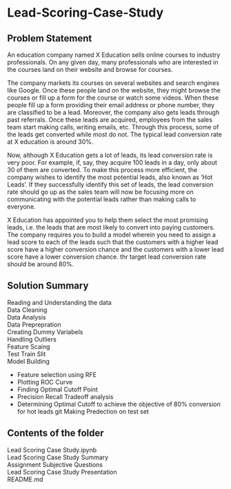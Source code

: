 # Lead-Scoring-Case-Study
## Problem Statement
An education company named X Education sells online courses to industry professionals. On any given day, many professionals who are interested in the courses land on their website and browse for courses. 

 

The company markets its courses on several websites and search engines like Google. Once these people land on the website, they might browse the courses or fill up a form for the course or watch some videos. When these people fill up a form providing their email address or phone number, they are classified to be a lead. Moreover, the company also gets leads through past referrals. Once these leads are acquired, employees from the sales team start making calls, writing emails, etc. Through this process, some of the leads get converted while most do not. The typical lead conversion rate at X education is around 30%. 

 

Now, although X Education gets a lot of leads, its lead conversion rate is very poor. For example, if, say, they acquire 100 leads in a day, only about 30 of them are converted. To make this process more efficient, the company wishes to identify the most potential leads, also known as ‘Hot Leads’. If they successfully identify this set of leads, the lead conversion rate should go up as the sales team will now be focusing more on communicating with the potential leads rather than making calls to everyone. 

X Education has appointed you to help them select the most promising leads, i.e. the leads that are most likely to convert into paying customers. The company requires you to build a model wherein you need to assign a lead score to each of the leads such that the customers with a higher lead score have a higher conversion chance and the customers with a lower lead score have a lower conversion chance. thr target lead conversion rate should be around 80%.

## Solution Summary
 Reading and Understanding the data \
 Data Cleaning \
 Data Analysis\
 Data Preprepration\
    Creating Dummy Variabels\
    Handling Outliers\
    Feature Scaing\
 Test Train Slit\
 Model Building
   * Feature selection using RFE
   * Plotting ROC Curve
   * Finding Optimal Cutoff Point
   * Precision Recall Tradeoff analysis
   * Determining Optimal Cutoff to achieve the objective of 80% conversion for hot leads git 
 Making Predection on test set

 ## Contents of the folder
 Lead Scoring Case Study.ipynb\
 Lead Scoring Case Study Summary\
 Assignment Subjective Questions\
 Lead Scoring Case Study Presentation\
 README.md
